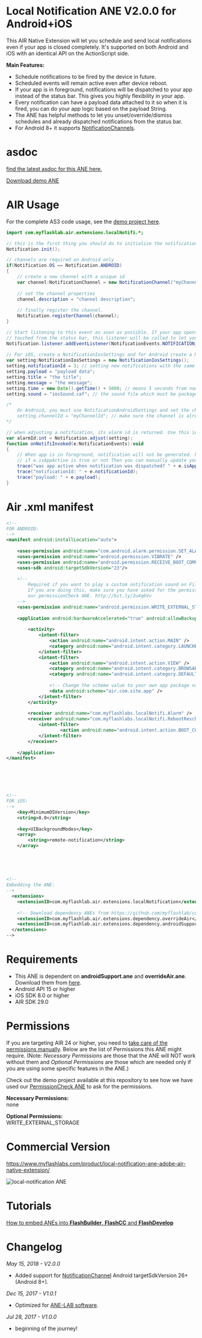 # Local Notification ANE V2.0.0 for Android+iOS
This AIR Native Extension will let you schedule and send local notifications even if your app is closed completely. It's supported on both Android and iOS with an identical API on the ActionScript side.

**Main Features:**

* Schedule notifications to be fired by the device in future.
* Scheduled events will remain active even after device reboot.
* If your app is in foreground, notifications will be dispatched to your app instead of the status bar. This gives you highly flexibility in your app.
* Every notification can have a payload data attached to it so when it is fired, you can do your app logic based on the payload String.
* The ANE has helpful methods to let you unset/override/dismiss schedules and already dispatched notifications from the status bar.
* For Android 8+ it supports [NotificationChannels](http://myflashlab.github.io/asdoc/com/myflashlab/air/extensions/localNotifi/Notification.html#registerChannel()).

# asdoc
[find the latest asdoc for this ANE here.](http://myflashlab.github.io/asdoc/com/myflashlab/air/extensions/localNotifi/package-detail.html)

[Download demo ANE](https://github.com/myflashlab/LocalNotification-ANE/tree/master/AIR/lib)

# AIR Usage
For the complete AS3 code usage, see the [demo project here](https://github.com/myflashlab/LocalNotification-ANE/blob/master/AIR/src/Main.as).

```actionscript
import com.myflashlab.air.extensions.localNotifi.*;

// this is the first thing you should do to initialize the notification ANE
Notification.init();

// channels are required on Android only
if(Notification.OS == Notification.ANDROID)
{
	// create a new channel with a unique id
	var channel:NotificationChannel = new NotificationChannel("myChannelId", "channel name");
	
	// set the channel properties
	channel.description = "channel description";
	
	// finally register the channel.
	Notification.registerChannel(channel);
}

// Start listening to this event as soon as possible. If your app opens because of the notification has been
// touched from the status bar, this listener will be called to let you know about it.
Notification.listener.addEventListener(NotificationEvents.NOTIFICATION_INVOKED, onNotifiInvoked);
     
// For iOS, create a NotificationIosSettings and for Android create a NotificationAndroidSettings instance
var setting:NotificationIosSettings = new NotificationIosSettings();
setting.notificationId = 3; // setting new notifications with the same id will override the old one
setting.payload = "payload data";
setting.title = "the title";
setting.message = "the message";
setting.time = new Date().getTime() + 5000; // means 5 seconds from now
setting.sound = "iosSound.caf"; // the sound file which must be packaged in your .ipa file

/*
	On Android, you must use NotificationAndroidSettings and set the channelId property
	setting.channelId = "myChannelId"; // make sure the channel is already created
*/

// when adjusting a notification, its alarm id is returned. Use this id to unset a schedule before it happens.
var alarmId:int = Notification.adjust(setting);
function onNotifiInvoked(e:NotificationEvents):void
{
	// When app is in foreground, notification will not be generated. however, you can check
	// if e.isAppActive is true or not Then you can manually update your UI design.
	trace("was app active when notification was dispatched? " + e.isAppActive);
	trace("notificationId: " + e.notificationId);
	trace("payload: " + e.payload);
}
```

# Air .xml manifest
```xml
<!--
FOR ANDROID:
-->
<manifest android:installLocation="auto">
	
	<uses-permission android:name="com.android.alarm.permission.SET_ALARM" />
	<uses-permission android:name="android.permission.VIBRATE" />
	<uses-permission android:name="android.permission.RECEIVE_BOOT_COMPLETED" />
	<uses-sdk android:targetSdkVersion="23"/>
	
	<!--
		Required if you want to play a custom notification sound on File.DocumentsDirectory
		If you are doing this, make sure you have asked for the permission from users using
		our permissionCheck ANE. http://bit.ly/2u4q6Vv
	-->
    <uses-permission android:name="android.permission.WRITE_EXTERNAL_STORAGE" />
	
	<application android:hardwareAccelerated="true" android:allowBackup="true">
		
		<activity>
			<intent-filter>
				<action android:name="android.intent.action.MAIN" />
				<category android:name="android.intent.category.LAUNCHER" />
			</intent-filter>
			<intent-filter>
				<action android:name="android.intent.action.VIEW" />
				<category android:name="android.intent.category.BROWSABLE" />
				<category android:name="android.intent.category.DEFAULT" />
					
				<!-- Change the scheme value to your own app package name -->
				<data android:scheme="air.com.site.app" />
			</intent-filter>
		</activity>
		
		<receiver android:name="com.myflashlabs.localNotifi.Alarm" />
		<receiver android:name="com.myflashlabs.localNotifi.RebootRescheduleNotifications">
			<intent-filter>
					<action android:name="android.intent.action.BOOT_COMPLETED" />
			</intent-filter>
		</receiver>
		
	</application>
</manifest>






<!--
FOR iOS:
-->
	<key>MinimumOSVersion</key>
	<string>8.0</string>
	
	<key>UIBackgroundModes</key>
	<array>
		<string>remote-notification</string>
	</array>
	
	
	
	
	
<!--
Embedding the ANE:
-->
  <extensions>
	<extensionID>com.myflashlab.air.extensions.localNotification</extensionID>
	
	<!-- Download dependency ANEs from https://github.com/myflashlab/common-dependencies-ANE -->
	<extensionID>com.myflashlab.air.extensions.dependency.overrideAir</extensionID>
	<extensionID>com.myflashlab.air.extensions.dependency.androidSupport</extensionID>
  </extensions>
-->
```

# Requirements
* This ANE is dependent on **androidSupport.ane** and **overrideAir.ane**. Download them from [here](https://github.com/myflashlab/common-dependencies-ANE).
* Android API 15 or higher
* iOS SDK 8.0 or higher
* AIR SDK 29.0

# Permissions
If you are targeting AIR 24 or higher, you need to [take care of the permissions manually](http://www.myflashlabs.com/adobe-air-app-permissions-android-ios/). Below are the list of Permissions this ANE might require. (Note: *Necessary Permissions* are those that the ANE will NOT work without them and *Optional Permissions* are those which are needed only if you are using some specific features in the ANE.)

Check out the demo project available at this repository to see how we have used our [PermissionCheck ANE](http://www.myflashlabs.com/product/native-access-permission-check-settings-menu-air-native-extension/) to ask for the permissions.

**Necessary Permissions:**  
none

**Optional Permissions:**  
WRITE_EXTERNAL_STORAGE

# Commercial Version
https://www.myflashlabs.com/product/local-notification-ane-adobe-air-native-extension/

![local-notification ANE](https://www.myflashlabs.com/wp-content/uploads/2017/07/product_adobe-air-ane-local-notification-595x738.jpg)

# Tutorials
[How to embed ANEs into **FlashBuilder**, **FlashCC** and **FlashDevelop**](https://www.youtube.com/watch?v=Oubsb_3F3ec&list=PL_mmSjScdnxnSDTMYb1iDX4LemhIJrt1O)  

# Changelog
*May 15, 2018 - V2.0.0*
* Added support for [NotificationChannel](http://myflashlab.github.io/asdoc/com/myflashlab/air/extensions/localNotifi/Notification.html#registerChannel()) Android targetSdkVersion 26+ (Android 8+). 

*Dec 15, 2017 - V1.0.1*
* Optimized for [ANE-LAB software](https://github.com/myflashlab/ANE-LAB).

*Jul 28, 2017 - V1.0.0*
* beginning of the journey!